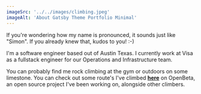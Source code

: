 ```yaml
---
imageSrc: '../../images/climbing.jpeg'
imageAlt: 'About Gatsby Theme Portfolio Minimal'
---
```


If you're wondering how my name is pronounced, it sounds just like "Simon". If you already knew that, kudos to you! :-)

I'm a software engineer based out of Austin Texas. I currently work at Visa as a fullstack engineer for our Operations and Infrastructure team.

You can probably find me rock climbing at the gym or outdoors on some limestone. You can check out some route's I've climbed <a style="font-weight: bold; text-decoration: underline;" href="https://openbeta.io/u/wawaloo_17">here</a> on OpenBeta, an open source project I've been working on, alongside other climbers.
